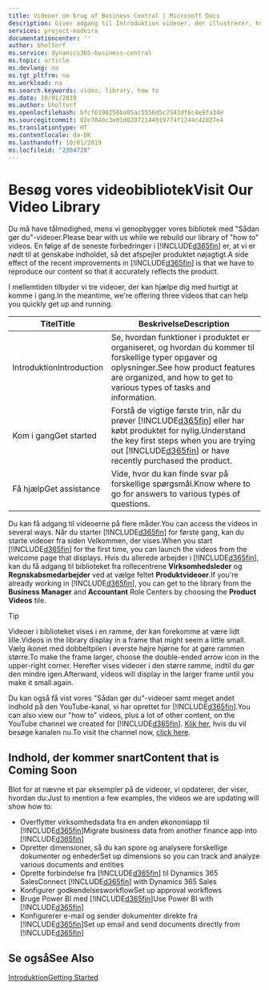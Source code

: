 ```yaml
---
title: Videoer om brug af Business Central | Microsoft Docs
description: Giver adgang til Introduktion videoer, der illustrerer, hvordan du udfører almindelige opgaver.
services: project-madeira
documentationcenter: ''
author: bholtorf
ms.service: dynamics365-business-central
ms.topic: article
ms.devlang: na
ms.tgt_pltfrm: na
ms.workload: na
ms.search.keywords: video, library, how to
ms.date: 10/01/2019
ms.author: bholtorf
ms.openlocfilehash: bfcf6190250ba05ac5556d5c7543df6c4e9fa34e
ms.sourcegitcommit: 02e704bc3e01d62072144919774f1244c42827e4
ms.translationtype: HT
ms.contentlocale: da-DK
ms.lasthandoff: 10/01/2019
ms.locfileid: "2304728"
---
```

# <a name="visit-our-video-library"></a><span data-ttu-id="3822d-103">Besøg vores videobibliotek</span><span class="sxs-lookup"><span data-stu-id="3822d-103">Visit Our Video Library</span></span>
<span data-ttu-id="3822d-104">Du må have tålmodighed, mens vi genopbygger vores bibliotek med "Sådan gør du"-videoer.</span><span class="sxs-lookup"><span data-stu-id="3822d-104">Please bear with us while we rebuild our library of "how to" videos.</span></span> <span data-ttu-id="3822d-105">En følge af de seneste forbedringer i [!INCLUDE[d365fin](includes/d365fin_md.md)] er, at vi er nødt til at genskabe indholdet, så det afspejler produktet nøjagtigt.</span><span class="sxs-lookup"><span data-stu-id="3822d-105">A side effect of the recent improvements in [!INCLUDE[d365fin](includes/d365fin_md.md)] is that we have to reproduce our content so that it accurately reflects the product.</span></span>

<span data-ttu-id="3822d-106">I mellemtiden tilbyder vi tre videoer, der kan hjælpe dig med hurtigt at komme i gang.</span><span class="sxs-lookup"><span data-stu-id="3822d-106">In the meantime, we're offering three videos that can help you quickly get up and running.</span></span>

|<span data-ttu-id="3822d-107">Titel</span><span class="sxs-lookup"><span data-stu-id="3822d-107">Title</span></span>|<span data-ttu-id="3822d-108">Beskrivelse</span><span class="sxs-lookup"><span data-stu-id="3822d-108">Description</span></span>|
|----|----|
|<span data-ttu-id="3822d-109">Introduktion</span><span class="sxs-lookup"><span data-stu-id="3822d-109">Introduction</span></span>|<span data-ttu-id="3822d-110">Se, hvordan funktioner i produktet er organiseret, og hvordan du kommer til forskellige typer opgaver og oplysninger.</span><span class="sxs-lookup"><span data-stu-id="3822d-110">See how product features are organized, and how to get to various types of tasks and information.</span></span>|
|<span data-ttu-id="3822d-111">Kom i gang</span><span class="sxs-lookup"><span data-stu-id="3822d-111">Get started</span></span>|<span data-ttu-id="3822d-112">Forstå de vigtige første trin, når du prøver [!INCLUDE[d365fin](includes/d365fin_md.md)] eller har købt produktet for nylig.</span><span class="sxs-lookup"><span data-stu-id="3822d-112">Understand the key first steps when you are trying out [!INCLUDE[d365fin](includes/d365fin_md.md)] or have recently purchased the product.</span></span> |
|<span data-ttu-id="3822d-113">Få hjælp</span><span class="sxs-lookup"><span data-stu-id="3822d-113">Get assistance</span></span>|<span data-ttu-id="3822d-114">Vide, hvor du kan finde svar på forskellige spørgsmål.</span><span class="sxs-lookup"><span data-stu-id="3822d-114">Know where to go for answers to various types of questions.</span></span>|

<span data-ttu-id="3822d-115">Du kan få adgang til videoerne på flere måder.</span><span class="sxs-lookup"><span data-stu-id="3822d-115">You can access the videos in several ways.</span></span> <span data-ttu-id="3822d-116">Når du starter [!INCLUDE[d365fin](includes/d365fin_md.md)] for første gang, kan du starte videoer fra siden Velkommen, der vises.</span><span class="sxs-lookup"><span data-stu-id="3822d-116">When you start [!INCLUDE[d365fin](includes/d365fin_md.md)] for the first time, you can launch the videos from the welcome page that displays.</span></span> <span data-ttu-id="3822d-117">Hvis du allerede arbejder i [!INCLUDE[d365fin](includes/d365fin_md.md)], kan du få adgang til biblioteket fra rollecentrene **Virksomhedsleder** og **Regnskabsmedarbejder** ved at vælge feltet **Produktvideoer**.</span><span class="sxs-lookup"><span data-stu-id="3822d-117">If you're already working in [!INCLUDE[d365fin](includes/d365fin_md.md)], you can get to the library from the **Business Manager** and **Accountant** Role Centers by choosing the **Product Videos** tile.</span></span>

> [!Tip]  
> <span data-ttu-id="3822d-118">Videoer i biblioteket vises i en ramme, der kan forekomme at være lidt lille.</span><span class="sxs-lookup"><span data-stu-id="3822d-118">Videos in the library display in a frame that might seem a little small.</span></span> <span data-ttu-id="3822d-119">Vælg ikonet med dobbeltpilen i øverste højre hjørne for at gøre rammen større.</span><span class="sxs-lookup"><span data-stu-id="3822d-119">To make the frame larger, choose the double-ended arrow icon in the upper-right corner.</span></span> <span data-ttu-id="3822d-120">Herefter vises videoer i den større ramme, indtil du gør den mindre igen.</span><span class="sxs-lookup"><span data-stu-id="3822d-120">Afterward, videos will display in the larger frame until you make it small again.</span></span>

<span data-ttu-id="3822d-121">Du kan også få vist vores "Sådan gør du"-videoer samt meget andet indhold på den YouTube-kanal, vi har oprettet for [!INCLUDE[d365fin](includes/d365fin_md.md)].</span><span class="sxs-lookup"><span data-stu-id="3822d-121">You can also view our "how to" videos, plus a lot of other content, on the YouTube channel we created for [!INCLUDE[d365fin](includes/d365fin_md.md)].</span></span> <span data-ttu-id="3822d-122">[Klik her](https://go.microsoft.com/fwlink/?linkid=851533), hvis du vil besøge kanalen nu.</span><span class="sxs-lookup"><span data-stu-id="3822d-122">To visit the channel now, [click here](https://go.microsoft.com/fwlink/?linkid=851533).</span></span>

## <a name="content-that-is-coming-soon"></a><span data-ttu-id="3822d-123">Indhold, der kommer snart</span><span class="sxs-lookup"><span data-stu-id="3822d-123">Content that is Coming Soon</span></span>
<span data-ttu-id="3822d-124">Blot for at nævne et par eksempler på de videoer, vi opdaterer, der viser, hvordan du:</span><span class="sxs-lookup"><span data-stu-id="3822d-124">Just to mention a few examples, the videos we are updating will show how to:</span></span>  

* <span data-ttu-id="3822d-125">Overflytter virksomhedsdata fra en anden økonomiapp til [!INCLUDE[d365fin](includes/d365fin_md.md)]</span><span class="sxs-lookup"><span data-stu-id="3822d-125">Migrate business data from another finance app into [!INCLUDE[d365fin](includes/d365fin_md.md)]</span></span>  
* <span data-ttu-id="3822d-126">Opretter dimensioner, så du kan spore og analysere forskellige dokumenter og enheder</span><span class="sxs-lookup"><span data-stu-id="3822d-126">Set up dimensions so you can track and analyze various documents and entities</span></span>
* <span data-ttu-id="3822d-127">Oprette forbindelse fra [!INCLUDE[d365fin](includes/d365fin_md.md)] til Dynamics 365 Sales</span><span class="sxs-lookup"><span data-stu-id="3822d-127">Connect [!INCLUDE[d365fin](includes/d365fin_md.md)] with Dynamics 365 Sales</span></span>
* <span data-ttu-id="3822d-128">Konfigurer godkendelsesworkflow</span><span class="sxs-lookup"><span data-stu-id="3822d-128">Set up approval workflows</span></span>  
* <span data-ttu-id="3822d-129">Bruge Power BI med [!INCLUDE[d365fin](includes/d365fin_md.md)]</span><span class="sxs-lookup"><span data-stu-id="3822d-129">Use Power BI with [!INCLUDE[d365fin](includes/d365fin_md.md)]</span></span>  
* <span data-ttu-id="3822d-130">Konfigurerer e-mail og sender dokumenter direkte fra [!INCLUDE[d365fin](includes/d365fin_md.md)]</span><span class="sxs-lookup"><span data-stu-id="3822d-130">Set up email and send documents directly from [!INCLUDE[d365fin](includes/d365fin_md.md)]</span></span>  

## <a name="see-also"></a><span data-ttu-id="3822d-131">Se også</span><span class="sxs-lookup"><span data-stu-id="3822d-131">See Also</span></span>
[<span data-ttu-id="3822d-132">Introduktion</span><span class="sxs-lookup"><span data-stu-id="3822d-132">Getting Started</span></span>](product-get-started.md)
